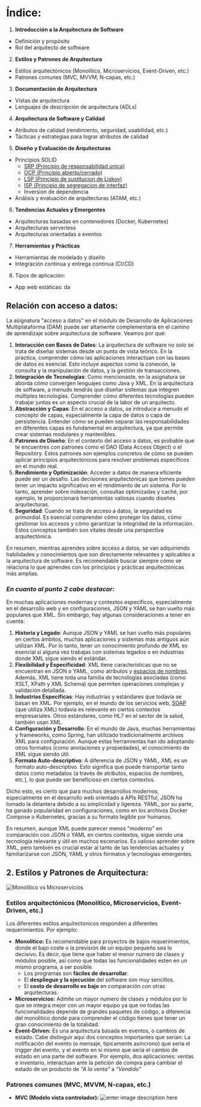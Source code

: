 # Índice:

1.  **Introducción a la Arquitectura de Software**

-   Definición y propósito
-   Rol del arquitecto de software

2.  **Estilos y Patrones de Arquitectura**

-   Estilos arquitectónicos (Monolítico, Microservicios, Event-Driven, etc.)
-   Patrones comunes (MVC, MVVM, N-capas, etc.)

3.  **Documentación de Arquitectura**

-   Vistas de arquitectura
-   Lenguajes de descripción de arquitectura (ADLs)

4.  **Arquitectura de Software y Calidad**

-   Atributos de calidad (rendimiento, seguridad, usabilidad, etc.)
-   Tácticas y estrategias para lograr atributos de calidad

5.  **Diseño y Evaluación de Arquitecturas**

-   Principios SOLID
	- [SRP (Principio de responsabilidad unica)](https://youtu.be/73IBjmyjDX0?list=PLTd5ehIj0goO1JFIfukh3UtU9e0BeFM9K)
	- [OCP (Principio abierto/cerrado)](https://youtu.be/3QvSS4BEfPs?list=PLTd5ehIj0goO1JFIfukh3UtU9e0BeFM9K)
	- [LSP (Principio de sustitucion de Liskov)](https://youtu.be/JQX7wrCzxFA?list=PLTd5ehIj0goO1JFIfukh3UtU9e0BeFM9K)
	- [ISP (Principio de segregacion de interfaz)](https://youtu.be/FIiNB9rv1P0?list=PLTd5ehIj0goO1JFIfukh3UtU9e0BeFM9K)
	- Inversion de dependencia
-   Análisis y evaluación de arquitecturas (ATAM, etc.)

6.  **Tendencias Actuales y Emergentes**

-   Arquitecturas basadas en contenedores (Docker, Kubernetes)
-   Arquitecturas serverless
-   Arquitecturas orientadas a eventos

7.  **Herramientas y Prácticas**

-   Herramientas de modelado y diseño
-   Integración continua y entrega continua (CI/CD)

8. Tipos de aplicación:
- App web estáticas:
da


## Relación con acceso a datos:

La asignatura "acceso a datos" en el módulo de Desarrollo de Aplicaciones Multiplataforma (DAM) puede ser altamente complementaria en el camino de aprendizaje sobre arquitectura de software. Veamos por qué:

1.  **Interacción con Bases de Datos**: La arquitectura de software no solo se trata de diseñar sistemas desde un punto de vista teórico. En la práctica, comprender cómo las aplicaciones interactúan con las bases de datos es esencial. Esto incluye aspectos como la conexión, la consulta y la manipulación de datos, y la gestión de transacciones.
2.  **Integración de Tecnologías**: Como mencionaste, en la asignatura se aborda cómo convergen lenguajes como Java y XML. En la arquitectura de software, a menudo tendrás que diseñar sistemas que integren múltiples tecnologías. Comprender cómo diferentes tecnologías pueden trabajar juntas es un aspecto crucial de la labor de un arquitecto.
3.  **Abstracción y Capas**: En el acceso a datos, se introduce a menudo el concepto de capas, especialmente la capa de datos o capa de persistencia. Entender cómo se pueden separar las responsabilidades en diferentes capas es fundamental en arquitectura, ya que permite crear sistemas modulares y mantenibles.
4.  **Patrones de Diseño**: En el contexto del acceso a datos, es probable que te encuentres con patrones como el DAO (Data Access Object) o el Repository. Estos patrones son ejemplos concretos de cómo se pueden aplicar principios arquitectónicos para resolver problemas específicos en el mundo real.
5.  **Rendimiento y Optimización**: Acceder a datos de manera eficiente puede ser un desafío. Las decisiones arquitectónicas que tomes pueden tener un impacto significativo en el rendimiento de un sistema. Por lo tanto, aprender sobre indexación, consultas optimizadas y caché, por ejemplo, te proporcionará herramientas valiosas cuando diseñes arquitecturas.
6.  **Seguridad**: Cuando se trata de acceso a datos, la seguridad es primordial. Es esencial comprender cómo proteger los datos, cómo gestionar los accesos y cómo garantizar la integridad de la información. Estos conceptos también son vitales desde una perspectiva arquitectónica.

En resumen, mientras aprendes sobre acceso a datos, se van adquiriendo habilidades y conocimientos que son directamente relevantes y aplicables a la arquitectura de software. Es recomendable buscar siempre cómo se relaciona lo que aprendes con los principios y prácticas arquitectónicas más amplias.

### _En cuanto al punto 2 cabe destacar:_

En muchas aplicaciones modernas y contextos específicos, especialmente en el desarrollo web y en configuraciones, JSON y YAML se han vuelto más populares que XML. Sin embargo, hay algunas consideraciones a tener en cuenta:

1.  **Historia y Legado**: Aunque JSON y YAML se han vuelto más populares en ciertos ámbitos, muchas aplicaciones y sistemas más antiguos aún utilizan XML. Por lo tanto, tener un conocimiento profundo de XML es esencial si alguna vez trabajas con sistemas legados o en industrias donde XML sigue siendo el estándar.
2.  **Flexibilidad y Especificidad**: XML tiene características que no se encuentran en JSON o YAML, como atributos y [espacios de nombres](https://es.wikipedia.org/wiki/Espacio_de_nombres_XML). Además, XML tiene toda una familia de tecnologías asociadas (como XSLT, XPath y XML Schema) que permiten operaciones complejas y validación detallada.
3.  **Industrias Específicas**: Hay industrias y estándares que todavía se basan en XML. Por ejemplo, en el mundo de los servicios web, [SOAP](https://polaridad.es/soap-que-es-y-como-funciona-el-protocolo-de-acceso-a-objetos-simples/) (que utiliza XML) todavía es relevante en ciertos contextos empresariales. Otros estándares, como HL7 en el sector de la salud, también usan XML.
4.  **Configuración y Desarrollo**: En el mundo de Java, muchas herramientas y frameworks, como Spring, han utilizado tradicionalmente archivos XML para configuración. Aunque estas herramientas han ido adoptando otros formatos (como anotaciones y propiedades), el conocimiento de XML sigue siendo útil.
5.  **Formato Auto-descriptivo**: A diferencia de JSON y YAML, XML es un formato auto-descriptivo. Esto significa que puede transportar tanto datos como metadatos (a través de atributos, espacios de nombres, etc.), lo que puede ser beneficioso en ciertos contextos.

Dicho esto, es cierto que para muchos desarrollos modernos, especialmente en el desarrollo web orientado a APIs RESTful, JSON ha tomado la delantera debido a su simplicidad y ligereza. YAML, por su parte, ha ganado popularidad en configuraciones, como en los archivos Docker Compose o Kubernetes, gracias a su formato legible por humanos.

En resumen, aunque XML puede parecer menos "moderno" en comparación con JSON o YAML en ciertos contextos, sigue siendo una tecnología relevante y útil en muchos escenarios. Es valioso aprender sobre XML, pero también es crucial estar al tanto de las tendencias actuales y familiarizarse con JSON, YAML y otros formatos y tecnologías emergentes.




## 2. Estilos y Patrones de Arquitectura:

![Monolitico vs Microservicios](https://www.ilimit.com/wp-content/uploads/2020/09/Monolith-vs-Microservices.png)

###  Estilos arquitectónicos (Monolítico, Microservicios, Event-Driven, etc.)

Los diferentes estilos arquitectonicos responden a diferentes requerimientos. Por ejemplo:

- **Monolitico:** Es recomendable para proyectos de bajos requerimientos, donde el bajo coste o la previsión de un equipo pequeño sea lo decisivo. Es decir, que tiene que haber el menor numero de clases y módulos posible, así como que todas las funcionalidades esten en un mismo programa, a ser posible.
	-  Los programas son **fáciles de desarrollar**.
	-   El **despliegue y la ejecución** del software son muy sencillos.
	-   El **costo de desarrollo es bajo** en comparación con otras arquitecturas.
- **Microservicios:** Admite un mayor numero de clases y módulos por lo que se integra mejor con un mayor equipo ya que no todas las funcionalidades depende de grandes paquetes de código, a diferencia del monolitico donde para comprender el código tienes que tener un gran conocimiento de la totalidad.
- **Event-Driven:** Es una arquitectura basada en eventos, o cambios de estado. Cabe distinguir aquí dos conceptos importantes que serían:  La notificación del evento (o mensaje, tipicamente asíncrono) que sería el trigger del evento, y el evento en sí mismo que sería el cambio de estado en una parte del software. Por ejemplo, dos aplicaciones: ventas e inventario, interactuan ante la petición de compra para cambiar el estado de un producto de _"A la venta"_ a _"Vendido"_
	
### Patrones comunes (MVC, MVVM, N-capas, etc.)

- **MVC (Modelo vista controlador):**
![enter image description here](https://developer.mozilla.org/es/docs/Glossary/MVC/model-view-controller-light-blue.png)
<!--stackedit_data:
eyJoaXN0b3J5IjpbMTA3NTAxOTkwMSwtMjAyMDg0NjUxOCwxMT
A4NzUzNTk5LC01ODY2MDkyOTYsLTE4NDEyODUxMTQsLTQ5ODY0
MDc5MiwtNzM0NjA0MzIxLC01NzI2MjAyNDEsNzQ4NTkyODY5LC
0xMjQzODcxNzQzLC0xNTYxMTExOTQ1XX0=
-->